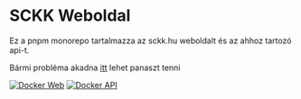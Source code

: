 # SCKK Weboldal

Ez a pnpm monorepo tartalmazza az sckk.hu weboldalt és az ahhoz tartozó api-t.

Bármi probléma akadna [itt](https://github.com/SCKK-APMS-Dev/TaxiWeb/issues/new) lehet panaszt tenni

[![Docker Web](https://github.com/SCKK-APMS-Dev/TaxiWeb/actions/workflows/web.yml/badge.svg)](https://github.com/SCKK-APMS-Dev/TaxiWeb/actions/workflows/web.yml)
[![Docker API](https://github.com/SCKK-APMS-Dev/TaxiWeb/actions/workflows/api.yml/badge.svg)](https://github.com/SCKK-APMS-Dev/TaxiWeb/actions/workflows/api.yml)
